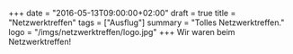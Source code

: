+++
date = "2016-05-13T09:00:00+02:00"
draft = true
title = "Netzwerktreffen"
tags = ["Ausflug"]
summary = "Tolles Netzwerktreffen."
logo = "/imgs/netzwerktreffen/logo.jpg"
+++
Wir waren beim Netzwerktreffen!
